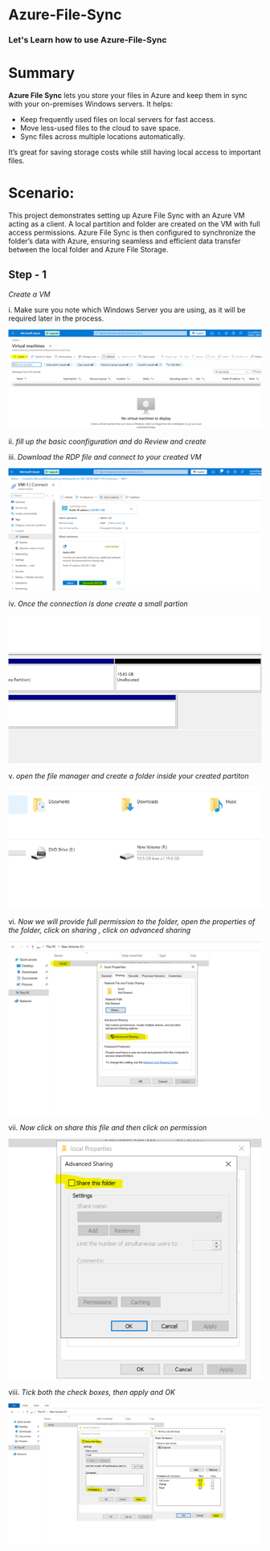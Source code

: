 # Azure-File-Sync

### Let's Learn how to use Azure-File-Sync

# Summary

**Azure File Sync** lets you store your files in Azure and keep them in sync with your on-premises Windows servers. It helps:  

- Keep frequently used files on local servers for fast access.  
- Move less-used files to the cloud to save space.  
- Sync files across multiple locations automatically.  

It’s great for saving storage costs while still having local access to important files.

# Scenario:
This project demonstrates setting up Azure File Sync with an Azure VM acting as a client. A local partition and folder are created on the VM with full access permissions. Azure File Sync is then configured to synchronize the folder’s data with Azure, ensuring seamless and efficient data transfer between the local folder and Azure File Storage.

## Step - 1

*Create a VM*

i. Make sure you note which Windows Server you are using, as it will be required later in the process.

![image alt](https://github.com/Imaad-Mukadam/Azure-File-Sync/blob/5091d65eb51036a00aea94862336b9b5a07fb038/1.PNG)

ii. *fill up the basic coonfiguration and do Review and create*

iii. *Download the RDP file and connect to your created VM*

![image alt](https://github.com/Imaad-Mukadam/Azure-File-Sync/blob/9264f8fc21bc809904b81b7c5e04fe2b9a2cad5f/2.PNG)

iv. *Once the connection is done create a small partion*

![image alt](https://github.com/Imaad-Mukadam/Azure-File-Sync/blob/7f439f09f50344bbf10bf757cba7b0a3adf44c3d/3.PNG)

v. *open the file manager and create a folder inside your created partiton*

![image alt](https://github.com/Imaad-Mukadam/Azure-File-Sync/blob/7f439f09f50344bbf10bf757cba7b0a3adf44c3d/4.PNG)

vi. *Now we will provide full permission to the folder, open the properties of the folder, click on sharing , click on advanced sharing*

![image alt](https://github.com/Imaad-Mukadam/Azure-File-Sync/blob/7f439f09f50344bbf10bf757cba7b0a3adf44c3d/5.PNG)

vii. *Now click on share this file and then click on permission*

![image alt](https://github.com/Imaad-Mukadam/Azure-File-Sync/blob/7f439f09f50344bbf10bf757cba7b0a3adf44c3d/6.PNG)

viii. *Tick both the check boxes, then apply and OK*

![image alt](https://github.com/Imaad-Mukadam/Azure-File-Sync/blob/7f439f09f50344bbf10bf757cba7b0a3adf44c3d/7.PNG)



